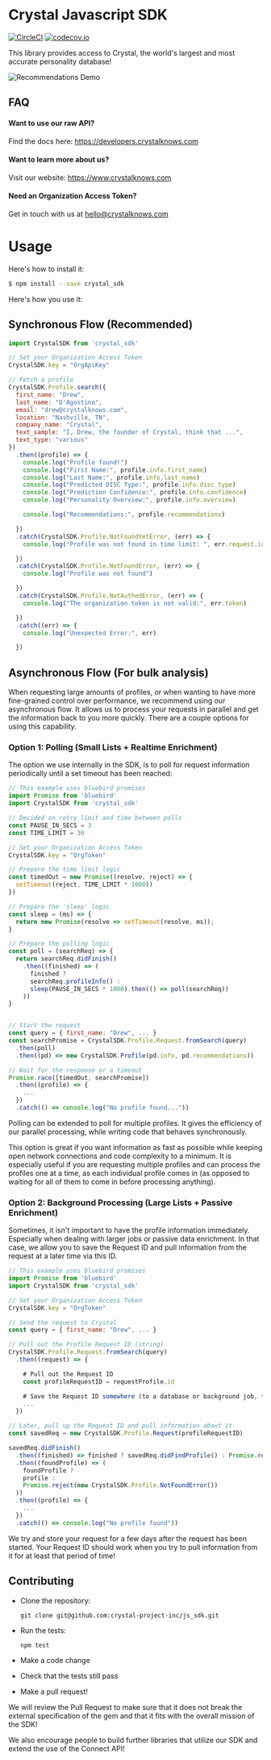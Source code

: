 Crystal Javascript SDK
======================
[![CircleCI](https://circleci.com/gh/crystal-project-inc/js_sdk.svg?style=shield)](https://circleci.com/gh/crystal-project-inc/js_sdk)
[![codecov.io](https://codecov.io/github/crystal-project-inc/sdk/coverage.svg?branch=master)](https://codecov.io/github/crystal-project-inc/js_sdk?branch=master)


This library provides access to Crystal, the world's largest and most accurate personality database!

![Recommendations Demo](docs/recommendations.png)

## FAQ

#### Want to use our raw API?

Find the docs here:
https://developers.crystalknows.com

#### Want to learn more about us?

Visit our website: https://www.crystalknows.com

#### Need an Organization Access Token?

Get in touch with us at hello@crystalknows.com


# Usage

Here's how to install it:
```bash
$ npm install --save crystal_sdk
```

Here's how you use it:

## Synchronous Flow (Recommended)

```js
import CrystalSDK from 'crystal_sdk'

// Set your Organization Access Token
CrystalSDK.key = "OrgApiKey"

// Fetch a profile
CrystalSDK.Profile.search({
  first_name: "Drew",
  last_name: "D'Agostino",
  email: "drew@crystalknows.com",
  location: "Nashville, TN",
  company_name: "Crystal",
  text_sample: "I, Drew, the founder of Crystal, think that ...",
  text_type: "various"
})
  .then((profile) => {
    console.log("Profile found!")
    console.log("First Name:", profile.info.first_name)
    console.log("Last Name:", profile.info.last_name)
    console.log("Predicted DISC Type:", profile.info.disc_type)
    console.log("Prediction Confidence:", profile.info.confidence)
    console.log("Personality Overview:", profile.info.overview)

    console.log("Recommendations:", profile.recommendations)

  })
  .catch(CrystalSDK.Profile.NotFoundYetError, (err) => {
    console.log("Profile was not found in time limit: ", err.request.id)

  })
  .catch(CrystalSDK.Profile.NotFoundError, (err) => {
    console.log("Profile was not found")

  })
  .catch(CrystalSDK.Profile.NotAuthedError, (err) => {
    console.log("The organization token is not valid:", err.token)

  })
  .catch((err) => {
    console.log("Unexpected Error:", err)

  })
```

## Asynchronous Flow (For bulk analysis)

When requesting large amounts of profiles, or when wanting to have more fine-grained control over performance, we recommend using our asynchronous flow. It allows us to process your requests in parallel and get the information back to you more quickly. There are a couple options for using this capability.

### Option 1: Polling (Small Lists + Realtime Enrichment)
The option we use internally in the SDK, is to poll for request information periodically until a set timeout has been reached:

```js
// This example uses bluebird promises
import Promise from 'bluebird'
import CrystalSDK from 'crystal_sdk'

// Decided on retry limit and time between polls
const PAUSE_IN_SECS = 3
const TIME_LIMIT = 30

// Set your Organization Access Token
CrystalSDK.key = "OrgToken"

// Prepare the time limit logic
const timedOut = new Promise((resolve, reject) => {
  setTimeout(reject, TIME_LIMIT * 1000))
})

// Prepare the 'sleep' logic
const sleep = (ms) => {
  return new Promise(resolve => setTimeout(resolve, ms));
}

// Prepare the polling logic
const poll = (searchReq) => {
  return searchReq.didFinish()
    .then((finished) => (
      finished ?
      searchReq.profileInfo() :
      sleep(PAUSE_IN_SECS * 1000).then(() => poll(searchReq))
    ))
}


// Start the request
const query = { first_name: "Drew", ... }
const searchPromise = CrystalSDK.Profile.Request.fromSearch(query)
  .then(poll)
  .then((pd) => new CrystalSDK.Profile(pd.info, pd.recommendations))

// Wait for the response or a timeout
Promise.race([timedOut, searchPromise])
  .then((profile) => {
    ...
  })
  .catch(() => console.log("No profile found..."))
```

Polling can be extended to poll for multiple profiles. It gives the efficiency of our parallel processing, while writing code that behaves synchronously.

This option is great if you want information as fast as possible while keeping open network connections and code complexity to a minimum. It is especially useful if you are requesting multiple profiles and can process the profiles one at a time, as each individual profile comes in (as opposed to waiting for all of them to come in before processing anything).


### Option 2: Background Processing (Large Lists + Passive Enrichment)

Sometimes, it isn't important to have the profile information immediately. Especially when dealing with larger jobs or passive data enrichment. In that case, we allow you to save the Request ID and pull information from the request at a later time via this ID.

```js
// This example uses bluebird promises
import Promise from 'bluebird'
import CrystalSDK from 'crystal_sdk'

// Set your Organization Access Token
CrystalSDK.key = "OrgToken"

// Send the request to Crystal
const query = { first_name: "Drew", ... }

// Pull out the Profile Request ID (string)
CrystalSDK.Profile.Request.fromSearch(query)
  .then((request) => {

    # Pull out the Request ID
    const profileRequestID = requestProfile.id

    # Save the Request ID somewhere (to a database or background job, for example)
    ...
  })

// Later, pull up the Request ID and pull information about it
const savedReq = new CrystalSDK.Profile.Request(profileRequestID)

savedReq.didFinish()
  .then((finished) => finished ? savedReq.didFindProfile() : Promise.reject())
  .then((foundProfile) => (
    foundProfile ?
    profile :
    Promise.reject(new CrystalSDK.Profile.NotFoundError())
  ))
  .then((profile) => {
    ...
  })
  .catch(() => console.log("No profile found"))
```

We try and store your request for a few days after the request has been started. Your Request ID should work when you try to pull information from it for at least that period of time!


## Contributing

- Clone the repository:

  `git clone git@github.com:crystal-project-inc/js_sdk.git`

- Run the tests:

  `npm test`

- Make a code change

- Check that the tests still pass

- Make a pull request!

We will review the Pull Request to make sure that it does not break the external specification of the gem and that it fits with the overall mission of the SDK!

We also encourage people to build further libraries that utilize our SDK and extend the use of the Connect API!
